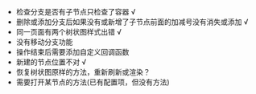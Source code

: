 - 检查分支是否有子节点只检查了容器 √
- 删除或添加分支后如果没有或新增了子节点前面的加减号没有消失或添加 √
- 同一页面有两个树状图样式出错 √
- 没有移动分支功能
- 操作结束后需要添加自定义回调函数
- 新建的节点位置不对 √
- 恢复树状图原样的方法，重新刷新或渲染？
- 需要打开某节点的方法(已有配置项，但没有方法)